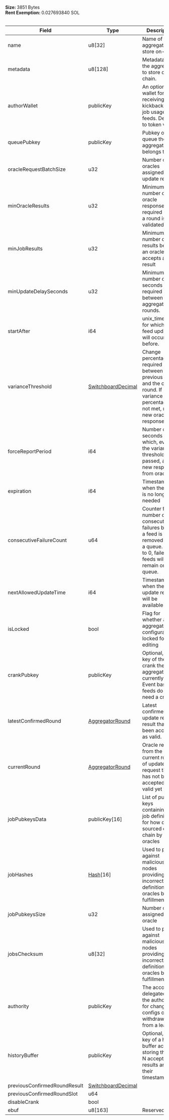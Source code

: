 <b>Size: </b>3851 Bytes<br /><b>Rent Exemption: </b>0.027693840 SOL<br /><br />

| Field | Type | Description |
|--|--|--|
| name |  u8[32] | Name of the aggregator to store on-chain. |
| metadata |  u8[128] | Metadata of the aggregator to store on-chain. |
| authorWallet |  publicKey | An optional wallet for receiving kickbacks from job usage in feeds. Defaults to token vault. |
| queuePubkey |  publicKey | Pubkey of the queue the aggregator belongs to |
| oracleRequestBatchSize |  u32 | Number of oracles assigned to an update request |
| minOracleResults |  u32 | Minimum number of oracle responses required before a round is validated. |
| minJobResults |  u32 | Minimum number of job results before an oracle accepts a result |
| minUpdateDelaySeconds |  u32 | Minimum number of seconds required between aggregator rounds. |
| startAfter |  i64 | unix_timestamp for which no feed update will occur before. |
| varianceThreshold |  [SwitchboardDecimal](/idl/types/SwitchboardDecimal) | Change percentage required between a previous round and the current round. If variance percentage is not met, reject new oracle responses. |
| forceReportPeriod |  i64 | Number of seconds for which, even if the variance threshold is not passed, accept new responses from oracles. |
| expiration |  i64 | Timestamp when the feed is no longer needed |
| consecutiveFailureCount |  u64 | Counter for the number of consecutive failures before a feed is removed from a queue. If set to 0, failed feeds will remain on the queue. |
| nextAllowedUpdateTime |  i64 | Timestamp when the next update request will be available |
| isLocked |  bool | Flag for whether an aggregators configuration is locked for editing |
| crankPubkey |  publicKey | Optional, public key of the crank the aggregator is currently using. Event based feeds do not need a crank. |
| latestConfirmedRound |  [AggregatorRound](/idl/types/AggregatorRound) | Latest confirmed update request result that has been accepted as valid. |
| currentRound |  [AggregatorRound](/idl/types/AggregatorRound) | Oracle results from the current round of update request that has not been accepted as valid yet |
| jobPubkeysData |  publicKey[16] | List of public keys containing the job definitions for how data is sourced off-chain by oracles |
| jobHashes |  [Hash](/idl/types/Hash)[16] | Used to protect against malicious RPC nodes providing incorrect task definitions to oracles before fulfillment |
| jobPubkeysSize |  u32 | Number of jobs assigned to an oracle |
| jobsChecksum |  u8[32] | Used to protect against malicious RPC nodes providing incorrect task definitions to oracles before fulfillment |
| authority |  publicKey | The account delegated as the authority to for changing configs or withdrawing from a lease. |
| historyBuffer |  publicKey | Optional, public key of a history buffer account storing the last N accepted results and their timestamps. |
| previousConfirmedRoundResult |  [SwitchboardDecimal](/idl/types/SwitchboardDecimal) |  |
| previousConfirmedRoundSlot |  u64 |  |
| disableCrank |  bool |  |
| ebuf |  u8[163] | Reserved |

